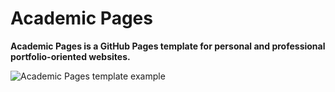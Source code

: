 # Academic Pages
**Academic Pages is a GitHub Pages template for personal and professional portfolio-oriented websites.**

![Academic Pages template example](images/homepage.png "Academic Pages template example")